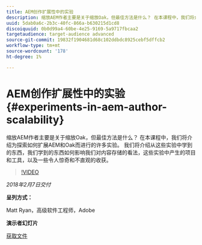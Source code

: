 ```yaml
---
title: AEM创作扩展性中的实验
description: 缩放AEM作者主要是关于缩放Oak，但最佳方法是什么？ 在本课程中，我们将介绍为探索如何扩展AEM和Oak而进行的许多实验。 我们将介绍从这些实验中学到的东西，我们学到的东西如何影响我们对内容存储的看法，这些实验中产生的项目和工具，以及一些令人惊奇和不直观的收获。
uuid: 5dab0a6c-2b3c-40fc-866a-b630215d1cd8
discoiquuid: 0b0d99a4-60be-4e25-9169-5a9717fbcaa2
targetaudience: target-audience advanced
source-git-commit: 19832f1904681d68c102ddbdc8925cebf5dffcb2
workflow-type: tm+mt
source-wordcount: '178'
ht-degree: 1%

---
```



# AEM创作扩展性中的实验{#experiments-in-aem-author-scalability}

缩放AEM作者主要是关于缩放Oak，但最佳方法是什么？ 在本课程中，我们将介绍为探索如何扩展AEM和Oak而进行的许多实验。 我们将介绍从这些实验中学到的东西，我们学到的东西如何影响我们对内容存储的看法，这些实验中产生的项目和工具，以及一些令人惊奇和不直观的收获。

>[!VIDEO](https://video.tv.adobe.com/v/21522/?quality=9)

*2018年2月7日交付*

**呈列方式：**

Matt Ryan，高级软件工程师，Adobe

**演示者幻灯片**

[获取文件](assets/experiments+in+aem+author+scalability+2+7+18.pdf)
<!--
[Get back to the Overview](https://helpx.adobe.com/experience-manager/kt/eseminars/gems/aem-index.html)
-->
